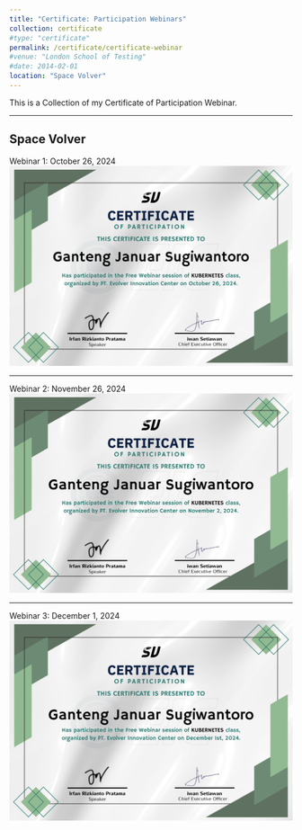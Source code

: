 ```yaml
---
title: "Certificate: Participation Webinars"
collection: certificate
#type: "certificate"
permalink: /certificate/certificate-webinar
#venue: "London School of Testing"
#date: 2014-02-01
location: "Space Volver"
---
```


This is a Collection of my Certificate of Participation Webinar. 

---

## Space Volver
Webinar 1: October 26, 2024
![webinar](/images/cer-web1.png)

---
Webinar 2: November 26, 2024
![webinar](/images/cer-web2.png)

---
Webinar 3: December 1, 2024
![webinar](/images/cer-web3.png)
